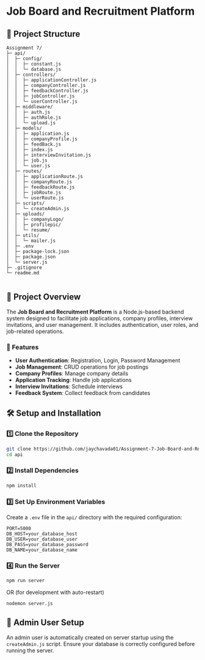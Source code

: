 # Job Board and Recruitment Platform

## 📁 Project Structure

```
Assignment 7/
├─ api/
│  ├─ config/
│  │  ├─ constant.js
│  │  └─ database.js
│  ├─ controllers/
│  │  ├─ applicationController.js
│  │  ├─ companyController.js
│  │  ├─ feedbackController.js
│  │  ├─ jobController.js
│  │  └─ userController.js
│  ├─ middleware/
│  │  ├─ auth.js
│  │  ├─ authRole.js
│  │  └─ upload.js
│  ├─ models/
│  │  ├─ application.js
│  │  ├─ companyProfile.js
│  │  ├─ feedBack.js
│  │  ├─ index.js
│  │  ├─ interviewInvitation.js
│  │  ├─ job.js
│  │  └─ user.js
│  ├─ routes/
│  │  ├─ applicationRoute.js
│  │  ├─ companyRoute.js
│  │  ├─ feedbackRoute.js
│  │  ├─ jobRoute.js
│  │  └─ userRoute.js
│  ├─ scripts/
│  │  └─ createAdmin.js
│  ├─ uploads/
│  │  ├─ companyLogo/
│  │  ├─ profilepic/
│  │  └─ resume/
│  ├─ utils/
│  │  └─ mailer.js
│  ├─ .env
│  ├─ package-lock.json
│  ├─ package.json
│  └─ server.js
├─ .gitignore
└─ readme.md


```

## 🚀 Project Overview

The **Job Board and Recruitment Platform** is a Node.js-based backend system designed to facilitate job applications, company profiles, interview invitations, and user management. It includes authentication, user roles, and job-related operations.

### 🔑 Features

- **User Authentication**: Registration, Login, Password Management
- **Job Management**: CRUD operations for job postings
- **Company Profiles**: Manage company details
- **Application Tracking**: Handle job applications
- **Interview Invitations**: Schedule interviews
- **Feedback System**: Collect feedback from candidates

## 🛠️ Setup and Installation

### 1️⃣ Clone the Repository

```bash
git clone https://github.com/jaychavada01/Assignment-7-Job-Board-and-Recruitment-Platform.git
cd api
```

### 2️⃣ Install Dependencies

```bash
npm install
```

### 3️⃣ Set Up Environment Variables

Create a `.env` file in the `api/` directory with the required configuration:

```env
PORT=5000
DB_HOST=your_database_host
DB_USER=your_database_user
DB_PASS=your_database_password
DB_NAME=your_database_name
```

### 4️⃣ Run the Server

```bash
npm run server
```

OR (for development with auto-restart)

```bash
nodemon server.js
```

## 👤 Admin User Setup

An admin user is automatically created on server startup using the `createAdmin.js` script. Ensure your database is correctly configured before running the server.
